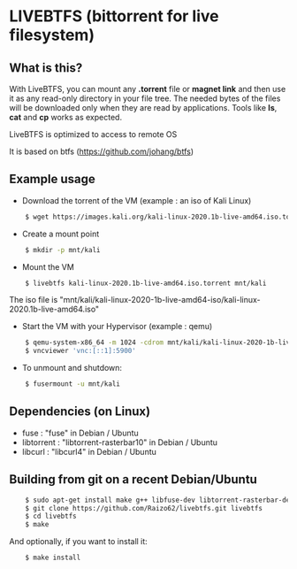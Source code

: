 # LIVEBTFS (bittorrent for live filesystem)

## What is this?

With LiveBTFS, you can mount any **.torrent** file or **magnet link** and then use it as any read-only directory in your file tree. The needed bytes of the files will be downloaded only when they are read by applications. Tools like **ls**, **cat** and **cp** works as expected.

LiveBTFS is optimized to access to remote OS

It is based on btfs (https://github.com/johang/btfs)

## Example usage

  * Download the torrent of the VM (example : an iso of Kali Linux)
```bash
    $ wget https://images.kali.org/kali-linux-2020.1b-live-amd64.iso.torrent
```

  * Create a mount point
```bash
    $ mkdir -p mnt/kali
```

  * Mount the VM
```bash
    $ livebtfs kali-linux-2020.1b-live-amd64.iso.torrent mnt/kali
```

The iso file is "mnt/kali/kali-linux-2020-1b-live-amd64-iso/kali-linux-2020.1b-live-amd64.iso"

  * Start the VM with your Hypervisor (example : qemu)
```bash
    $ qemu-system-x86_64 -m 1024 -cdrom mnt/kali/kali-linux-2020-1b-live-amd64-iso/kali-linux-2020.1b-live-amd64.iso -enable-kvm -usb -device usb-tablet
    $ vncviewer 'vnc:[::1]:5900'
```

  * To unmount and shutdown:
```bash
    $ fusermount -u mnt/kali
```

## Dependencies (on Linux)

* fuse : "fuse" in Debian / Ubuntu
* libtorrent : "libtorrent-rasterbar10" in Debian / Ubuntu
* libcurl : "libcurl4" in Debian / Ubuntu

## Building from git on a recent Debian/Ubuntu

```bash
    $ sudo apt-get install make g++ libfuse-dev libtorrent-rasterbar-dev libcurl4-openssl-dev gzip
    $ git clone https://github.com/Raizo62/livebtfs.git livebtfs
    $ cd livebtfs
    $ make
```

And optionally, if you want to install it:

```bash
    $ make install
```
